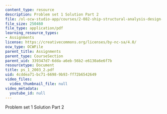 ```yaml
---
content_type: resource
description: Problem set 1 Solution Part 2
file: /ol-ocw-studio-app/courses/2-082-ship-structural-analysis-design-13-122-spring-2003/4cddea71bc7166989b93ff72b6542649_ps_1_2003_2.pdf
file_size: 250460
file_type: application/pdf
learning_resource_types:
- Assignments
license: https://creativecommons.org/licenses/by-nc-sa/4.0/
ocw_type: OCWFile
parent_title: Assignments
parent_type: CourseSection
parent_uid: 339347d7-6dda-a6eb-56b2-e6130a6e6f7b
resourcetype: Document
title: ps_1_2003_2.pdf
uid: 4cddea71-bc71-6698-9b93-ff72b6542649
video_files:
  video_thumbnail_file: null
video_metadata:
  youtube_id: null
---
```

Problem set 1 Solution Part 2